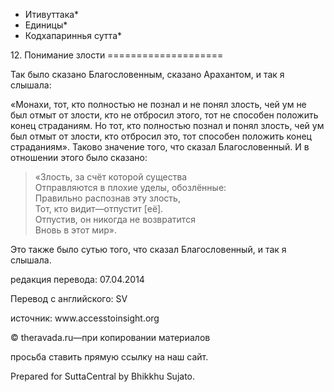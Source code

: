* Итивуттака*
* Единицы*
* Кодхапариннья сутта*

12\. Понимание злости
\=\=\=\=\=\=\=\=\=\=\=\=\=\=\=\=\=\=\=\=

Так было сказано Благословенным, сказано Арахантом, и так я слышала:

«Монахи, тот, кто полностью не познал и не понял злость, чей ум не был отмыт от злости, кто не отбросил этого, тот не способен положить конец страданиям\. Но тот, кто полностью познал и понял злость, чей ум был отмыт от злости, кто отбросил это, тот способен положить конец страданиям»\. Таково значение того, что сказал Благословенный\. И в отношении этого было сказано:

> «Злость, за счёт которой существа  
> Отправляются в плохие уделы, обозлённые:  
> Правильно распознав эту злость,  
> Тот, кто видит—отпустит \[её\]\.  
> Отпустив, он никогда не возвратится  
> Вновь в этот мир»\.

Это также было сутью того, что сказал Благословенный, и так я слышала\.

редакция перевода: 07\.04\.2014

Перевод с английского: SV

источник: www\.accesstoinsight\.org

© theravada\.ru—при копировании материалов

просьба ставить прямую ссылку на наш сайт\.

Prepared for SuttaCentral by Bhikkhu Sujato\.